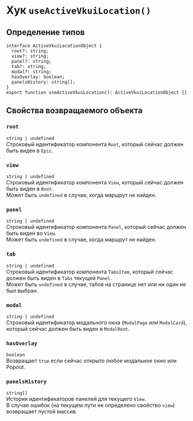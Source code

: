 # Хук `useActiveVkuiLocation()`

## Определение типов
```tsx
interface ActiveVkuiLocationObject {
  root?: string;
  view?: string;
  panel?: string;
  tab?: string;
  modal?: string;
  hasOverlay: boolean;
  panelsHistory: string[];
}
export function useActiveVkuiLocation(): ActiveVkuiLocationObject {}
```
## Свойства возвращаемого объекта
### `root`
`string | undefined`\
Строковый идентификатор компонента `Root`,
который сейчас должен быть виден в `Epic`.

### `view`
`string | undefined`\
Строковый идентификатор компонента `View`,
который сейчас должен быть виден в `Root`.\
Может быть `undefined` в случае, когда маршрут не найден.

### `panel`
`string | undefined`\
Строковый идентификатор компонента `Panel`,
который сейчас должен быть виден во `View`.\
Может быть `undefined` в случае, когда маршрут не найден.

### `tab`
`string | undefined`\
Строковый идентификатор компонента `TabsItem`,
который сейчас должен быть виден в `Tabs` текущей `Panel`.\
Может быть `undefined` в случае, табов на странице нет
или ни один не был выбран.

### `modal`
`string | undefined`\
Строковый идентификатор модального окна (`ModalPage` или `ModalCard`),
который сейчас должен быть виден в `ModalRoot`.

### `hasOverlay`
`boolean`\
Возвращает `true` если сейчас открыто любое модальное окно или Popout.

### `panelsHistory`
`string[]`\
История идентификаторов панелей для текущего `View`.\
В случае ошибок (на текущем пути не определено свойство `view`) возвращает пустой массив.
